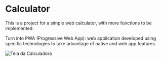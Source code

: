 # Calculator

This is a project for a simple web calculator, with more functions to be implemented.

Turn into PWA (Progressive Web App): web application developed using specific technologies to take advantage of native and web app features.

![Tela da Calculadora](https://github.com/ThamiStoppelli/Calculator/assets/88932908/10aabf74-e1e5-4a4f-a314-40a77b91c5dd)

